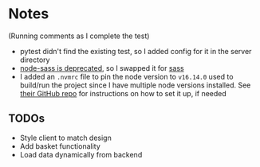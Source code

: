 # Notes

(Running comments as I complete the test)

- pytest didn't find the existing test, so I added config for it in the server directory
- [node-sass is deprecated](https://www.npmjs.com/package/node-sass), so I swapped it for [sass](https://www.npmjs.com/package/sass)
- I added an `.nvmrc` file to pin the node version to `v16.14.0` used to build/run the project since I have multiple node versions installed. See [their GitHub repo](https://github.com/nvm-sh/nvm) for instructions on how to set it up, if needed 


## TODOs

- Style client to match design
- Add basket functionality
- Load data dynamically from backend
